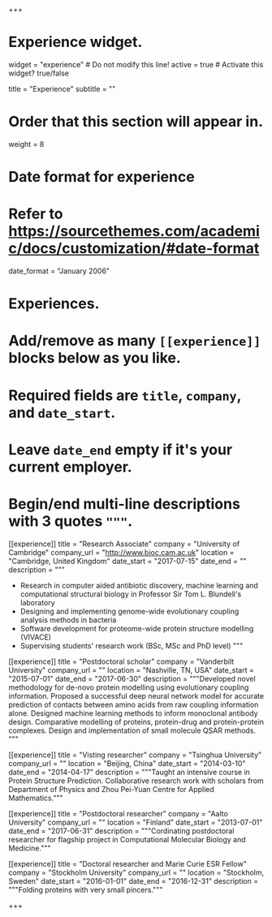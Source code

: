 +++
# Experience widget.
widget = "experience"  # Do not modify this line!
active = true  # Activate this widget? true/false

title = "Experience"
subtitle = ""

# Order that this section will appear in.
weight = 8

# Date format for experience
#   Refer to https://sourcethemes.com/academic/docs/customization/#date-format
date_format = "January 2006"

# Experiences.
#   Add/remove as many `[[experience]]` blocks below as you like.
#   Required fields are `title`, `company`, and `date_start`.
#   Leave `date_end` empty if it's your current employer.
#   Begin/end multi-line descriptions with 3 quotes `"""`.
[[experience]]
  title = "Research Associate"
  company = "University of Cambridge"
  company_url = "http://www.bioc.cam.ac.uk"
  location = "Cambridge, United Kingdom"
  date_start = "2017-07-15"
  date_end = ""
  description = """
  * Research in computer aided antibiotic discovery, machine learning and computational structural biology in Professor Sir Tom L. Blundell's laboratory
  * Designing and implementing genome-wide evolutionary coupling analysis methods in bacteria
  * Software development for proteome-wide protein structure modelling (VIVACE)
  * Supervising students' research work (BSc, MSc and PhD level)
  """

[[experience]]
  title = "Postdoctoral scholar"
  company = "Vanderbilt University"
  company_url = ""
  location = "Nashville, TN, USA"
  date_start = "2015-07-01"
  date_end = "2017-06-30"
  description = """Developed novel methodology for de-novo protein modelling using evolutionary coupling information. Proposed a successful deep neural network model for accurate prediction of contacts between amino acids from raw coupling information alone. Designed machine learning methods to inform monoclonal antibody design. Comparative modelling of proteins, protein-drug and protein-protein complexes. Design and implementation of small molecule QSAR methods. """

[[experience]]
  title = "Visting researcher"
  company = "Tsinghua University"
  company_url = ""
  location = "Beijing, China"
  date_start = "2014-03-10"
  date_end = "2014-04-17"
  description = """Taught an intensive course in Protein Structure Prediction. Collaborative research work with scholars from Department of Physics and Zhou Pei-Yuan Centre for Applied Mathematics."""

[[experience]]
  title = "Postdoctoral researcher"
  company = "Aalto University"
  company_url = ""
  location = "Finland"
  date_start = "2013-07-01"
  date_end = "2017-06-31"
  description = """Cordinating postdoctoral researcher for flagship project in Computational Molecular Biology and Medicine."""

[[experience]]
  title = "Doctoral researcher and Marie Curie ESR Fellow"
  company = "Stockholm University"
  company_url = ""
  location = "Stockholm, Sweden"
  date_start = "2016-01-01"
  date_end = "2016-12-31"
  description = """Folding proteins with very small pincers."""

+++
